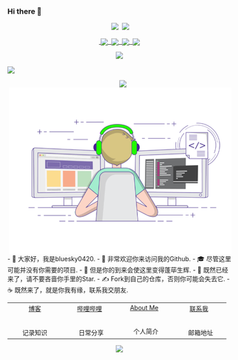 ### Hi there 👋

<!--
**bluesky0420/bluesky0420** is a ✨ _special_ ✨ repository because its `README.md` (this file) appears on your GitHub profile.

Here are some ideas to get you started:

- 🔭 I’m currently working on ...
- 🌱 I’m currently learning ...
- 👯 I’m looking to collaborate on ...
- 🤔 I’m looking for help with ...
- 💬 Ask me about ...
- 📫 How to reach me: ...
- 😄 Pronouns: ...
- ⚡ Fun fact: ...
-->

<p align = "center">
  <img src = "https://github-readme-stats.vercel.app/api?username=bluesky0420&count_private=true&show_icons=true&theme=tokyonight&line_height=27">
  <img src = "https://github-readme-stats.vercel.app/api/top-langs/?username=bluesky0420&theme=tokyonight">
</p>

<p align = "center">
<a href="https://github.com/bluesky0420/picx-image-hosting">
  <img align="center" src="https://github-readme-stats.vercel.app/api/pin/?username=bluesky0420&repo=picx-image-hosting&theme=tokyonight" />
</a>
<a href="https://github.com/bluesky0420/hexo-blog-comments">
  <img align="center" src="https://github-readme-stats.vercel.app/api/pin/?username=bluesky0420&repo=hexo-blog-comments&theme=tokyonight" />
</a>
<a href="https://github.com/bluesky0420/bluesky0420.github.io">
  <img align="center" src="https://github-readme-stats.vercel.app/api/pin/?username=bluesky0420&repo=bluesky0420.github.io&theme=tokyonight" />
</a>
<a href="https://github.com/bluesky0420/picgo-image-hosting">
  <img align="center" src="https://github-readme-stats.vercel.app/api/pin/?username=bluesky0420&repo=picgo-image-hosting&theme=tokyonight" />
</a>
</p>

<p align = "center">
 <img src="https://github-readme-activity-graph.vercel.app/graph?username=bluesky0420&theme=vue">
</p>

<p align = "center">
  <img align = "left" src = "https://github-readme-streak-stats.herokuapp.com/?user=bluesky0420&theme=tokyonight" width="45%">
</p>

<p align = "center">
  <img align = "right" src = "https://github-profile-trophy.vercel.app/?username=bluesky0420&theme=tokyonight" width="50%" >
</p>

<img align="right" alt="GIF" src="https://raw.githubusercontent.com/devSouvik/devSouvik/master/gif3.gif" width="500"/>
​
- 🔭 大家好，我是bluesky0420.
- 🤔 非常欢迎你来访问我的Github.
- 🎓 尽管这里可能并没有你需要的项目.
- 💼 但是你的到来会使这里变得蓬荜生辉.
- 🌱 既然已经来了，请不要吝啬你手里的Star.
- ✍️ Fork到自己的仓库，否则你可能会失去它.
- ☕ 既然来了，就是你我有缘，联系我交朋友.
​
<table>
  <tbody>
    <tr valign="top">
      <td width="25%" align="center">
       <a href="https://bluesky0420.github.io">博客</a>
       <br><br><br>
       记录知识
      </td>
      <td width="25%" align="center">
       <a href="https://space.bilibili.com/15610216">哔哩哔哩</a>
       <br><br><br>
       日常分享
     </td>
     <td width="25%" align="center">
       <a href="https://bluesky0420.github.io/about/">About Me</a>
      <br><br><br>
       个人简介
     </td>
      <td width="25%" align="center">
       <a href="mailto:bluesky.coder0420@gmail.com">联系我</a>
       <br><br><br>
       邮箱地址
     </td>
    </tr>
  </tbody>
</table>

<p align = "center" >
  <img src = "https://komarev.com/ghpvc/?username=bluesky0420" >
</p>
